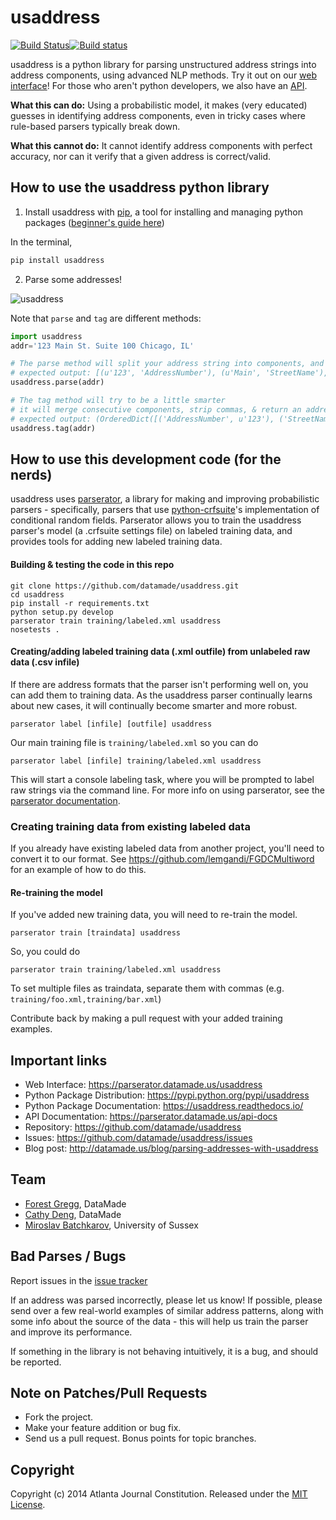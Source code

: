 usaddress
=================
[![Build Status](https://travis-ci.org/datamade/usaddress.svg?branch=master)](https://travis-ci.org/datamade/usaddress)[![Build status](https://ci.appveyor.com/api/projects/status/5mbcd8ku0tm66noq?svg=true)](https://ci.appveyor.com/project/fgregg/usaddress)

usaddress is a python library for parsing unstructured address strings into address components, using advanced NLP methods. Try it out on our [web interface](https://parserator.datamade.us/usaddress)! For those who aren't python developers, we also have an [API](https://parserator.datamade.us/api-docs).

**What this can do:** Using a probabilistic model, it makes (very educated) guesses in identifying address components, even in tricky cases where rule-based parsers typically break down.

**What this cannot do:** It cannot identify address components with perfect accuracy, nor can it verify that a given address is correct/valid.

## How to use the usaddress python library

1. Install usaddress with [pip](https://pip.readthedocs.io/en/latest/quickstart.html), a tool for installing and managing python packages ([beginner's guide here](http://www.dabapps.com/blog/introduction-to-pip-and-virtualenv-python/))

  In the terminal,
  
  ```bash
  pip install usaddress
  ```
2. Parse some addresses!

  ![usaddress](https://cloud.githubusercontent.com/assets/1406537/7869001/65c6ae62-0545-11e5-8b65-5d9e71dface5.gif)

  Note that `parse` and `tag` are different methods:
  ```python
  import usaddress
  addr='123 Main St. Suite 100 Chicago, IL'
  
  # The parse method will split your address string into components, and label each component.
  # expected output: [(u'123', 'AddressNumber'), (u'Main', 'StreetName'), (u'St.', 'StreetNamePostType'), (u'Suite', 'OccupancyType'), (u'100', 'OccupancyIdentifier'), (u'Chicago,', 'PlaceName'), (u'IL', 'StateName')]
  usaddress.parse(addr)
  
  # The tag method will try to be a little smarter
  # it will merge consecutive components, strip commas, & return an address type
  # expected output: (OrderedDict([('AddressNumber', u'123'), ('StreetName', u'Main'), ('StreetNamePostType', u'St.'), ('OccupancyType', u'Suite'), ('OccupancyIdentifier', u'100'), ('PlaceName', u'Chicago'), ('StateName', u'IL')]), 'Street Address')
  usaddress.tag(addr)
  ```

## How to use this development code (for the nerds)
usaddress uses [parserator](https://github.com/datamade/parserator), a library for making and improving probabilistic parsers - specifically, parsers that use [python-crfsuite](https://github.com/tpeng/python-crfsuite)'s implementation of conditional random fields. Parserator allows you to train the usaddress parser's model (a .crfsuite settings file) on labeled training data, and provides tools for adding new labeled training data.
#### Building & testing the code in this repo
  
  ```
  git clone https://github.com/datamade/usaddress.git  
  cd usaddress  
  pip install -r requirements.txt  
  python setup.py develop  
  parserator train training/labeled.xml usaddress  
  nosetests .  
  ```  
#### Creating/adding labeled training data (.xml outfile) from unlabeled raw data (.csv infile)  
  If there are address formats that the parser isn't performing well on, you can add them to training data. As the usaddress parser continually learns about new cases, it will continually become smarter and more robust.  
  
 ```
parserator label [infile] [outfile] usaddress  
```  
  Our main training file is `training/labeled.xml` so you can do

```
parserator label [infile] training/labeled.xml usaddress  
```  


  This will start a console labeling task, where you will be prompted to label raw strings via the command line. For more info on using parserator, see the [parserator documentation](https://github.com/datamade/parserator/blob/master/README.md). 
  
### Creating training data from existing labeled data
If you already have existing labeled data from another project, you'll need to convert it to our format. See https://github.com/lemgandi/FGDCMultiword for an example of how to do this.
  
#### Re-training the model  
  If you've added new training data, you will need to re-train the model. 
  
  ```
  parserator train [traindata] usaddress  
  ```  
  
  So, you could do 
  
  ```
  parserator train training/labeled.xml usaddress  
  ```  
  
  To set multiple files as traindata, separate them with commas (e.g. ```training/foo.xml,training/bar.xml```)

  Contribute back by making a pull request with your added training examples.

## Important links

* Web Interface: https://parserator.datamade.us/usaddress
* Python Package Distribution: https://pypi.python.org/pypi/usaddress
* Python Package Documentation: https://usaddress.readthedocs.io/
* API Documentation: https://parserator.datamade.us/api-docs
* Repository: https://github.com/datamade/usaddress
* Issues: https://github.com/datamade/usaddress/issues
* Blog post: http://datamade.us/blog/parsing-addresses-with-usaddress

## Team

* [Forest Gregg](https://github.com/fgregg), DataMade
* [Cathy Deng](https://github.com/cathydeng), DataMade
* [Miroslav Batchkarov](http://mbatchkarov.github.io), University of Sussex

## Bad Parses / Bugs

Report issues in the [issue tracker](https://github.com/datamade/usaddress/issues)

If an address was parsed incorrectly, please let us know! If possible, please send over a few real-world examples of similar address patterns, along with some info about the source of the data - this will help us train the parser and improve its performance.

If something in the library is not behaving intuitively, it is a bug, and should be reported.

## Note on Patches/Pull Requests
 
* Fork the project.
* Make your feature addition or bug fix.
* Send us a pull request. Bonus points for topic branches.

## Copyright

Copyright (c) 2014 Atlanta Journal Constitution. Released under the [MIT License](https://github.com/datamade/usaddress/blob/master/LICENSE).
